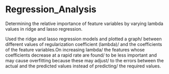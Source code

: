 # Regression_Analysis
Determining the relative importance of feature variables by varying lambda values in ridge and lasso regression.

Used the ridge and lasso regression models and plotted a graph/
between different values of regularization coefficient (lambda)/
and the coefficients of the feature variables.On increasing lambda/
the features whose coefficients decrease at a rapid rate are found/
to be less important and may cause overfitting because these may adjust/
to the errors between the actual and the predicted values instead of predicting/
the required values.
